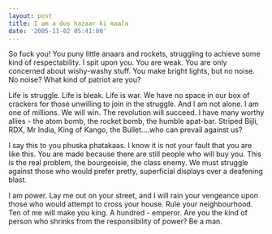 ```yaml
---
layout: post
title: I am a dus hazaar ki maala
date: '2005-11-02 05:41:00'
---
```


So fuck you! You puny little anaars and rockets, struggling to achieve some kind of respectability. I spit upon you. You are weak. You are only concerned about wishy-washy stuff. You make bright lights, but no noise. No noise? What kind of patriot are you?

Life is struggle. Life is bleak. Life is war. We have no space in our box of crackers for those unwilling to join in the struggle. And I am not alone. I am one of millions. We will win. The revolution will succeed. I have many worthy allies - the atom bomb, the rocket bomb, the humble apat-bar. Striped Bijli, RDX, Mr India, King of Kango, the Bullet&hellip;.who can prevail against us?

I say this to you phuska phatakaas. I know it is not your fault that you are like this. You are made because there are still people who will buy you. This is the real problem, the bourgeoisie, the class enemy. We must struggle against those who would prefer pretty, superficial displays over a deafening blast.

I am power. Lay me out on your street, and I will rain your vengeance upon those who would attempt to cross your house. Rule your neighbourhood. Ten of me will make you king. A hundred - emperor. Are you the kind of person who shrinks from the responsibility of power? Be a man.